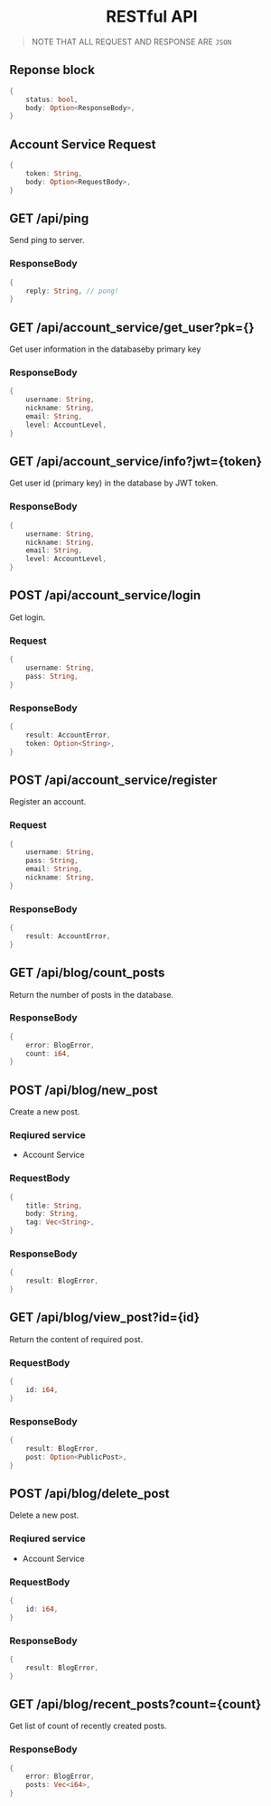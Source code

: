 <div align="center">
    <h1>
        RESTful API
    </h1>
</div>

> NOTE THAT ALL REQUEST AND RESPONSE ARE `JSON`

## Reponse block

```Rust
{
    status: bool,
    body: Option<ResponseBody>,
}
```

## Account Service Request

```Rust
{
    token: String,
    body: Option<RequestBody>,
}
```

## GET /api/ping

Send ping to server.

### ResponseBody

```Rust
{
    reply: String, // pong!
}
```

## GET /api/account_service/get_user?pk={}

Get user information in the databaseby primary key

### ResponseBody

```Rust
{
    username: String,
    nickname: String,
    email: String,
    level: AccountLevel,
}
```

## GET /api/account_service/info?jwt={token}

Get user id (primary key) in the database by JWT token.

### ResponseBody

```Rust
{
    username: String,
    nickname: String,
    email: String,
    level: AccountLevel,
}
```

## POST /api/account_service/login

Get login.

### Request

```Rust
{
    username: String,
    pass: String,
}
```

### ResponseBody

```Rust
{
    result: AccountError,
    token: Option<String>,
}
```

## POST /api/account_service/register

Register an account.

### Request

```Rust
{
    username: String,
    pass: String,
    email: String,
    nickname: String,
}
```

### ResponseBody

```Rust
{
    result: AccountError,
}
```

## GET /api/blog/count_posts

Return the number of posts in the database.

### ResponseBody

```Rust
{
    error: BlogError,
    count: i64,
}
```

## POST /api/blog/new_post

Create a new post.

### Reqiured service

- Account Service

### RequestBody

```Rust
{
    title: String,
    body: String,
    tag: Vec<String>,
}
```

### ResponseBody

```Rust
{
    result: BlogError,
}
```

## GET /api/blog/view_post?id={id}

Return the content of required post.

### RequestBody

```Rust
{
    id: i64,
}
```

### ResponseBody

```Rust
{
    result: BlogError,
    post: Option<PublicPost>,
}
```

## POST /api/blog/delete_post

Delete a new post.

### Reqiured service

- Account Service

### RequestBody

```Rust
{
    id: i64,
}
```

### ResponseBody

```Rust
{
    result: BlogError,
}
```

## GET /api/blog/recent_posts?count={count}

Get list of count of recently created posts.

### ResponseBody

```Rust
{
    error: BlogError,
    posts: Vec<i64>,
}
```